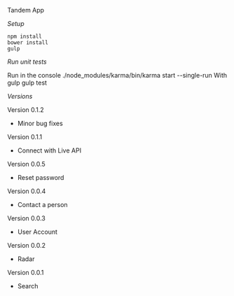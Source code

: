 Tandem App

*Setup*

    npm install
    bower install
    gulp

*Run unit tests*

Run in the console
    ./node_modules/karma/bin/karma start --single-run
With gulp
    gulp test

*Versions*

Version 0.1.2
- Minor bug fixes

Version 0.1.1
- Connect with Live API

Version 0.0.5
- Reset password

Version 0.0.4
- Contact a person

Version 0.0.3
- User Account

Version 0.0.2
- Radar

Version 0.0.1
- Search
